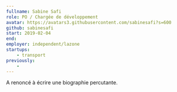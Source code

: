 ```yaml
---
fullname: Sabine Safi
role: PO / Chargée de développement 
avatar: https://avatars3.githubusercontent.com/sabinesafi?s=600
github: sabinesafi 
start: 2019-02-04
end: 
employer: independent/lazone
startups:
    - transport
previously: 
    - 
---
```


A renoncé à écrire une biographie percutante.
